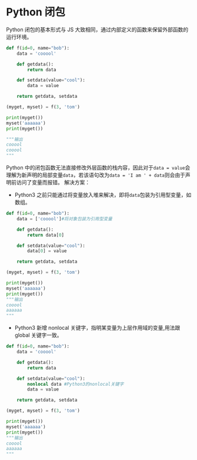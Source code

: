 # Python 闭包

Python 闭包的基本形式与 JS 大致相同，通过内部定义的函数来保留外部函数的运行环境。

```py
def f(id=0, name="bob"):
    data = 'cooool'

    def getdata():
        return data

    def setdata(value="cool"):
        data = value

    return getdata, setdata

(myget, myset) = f(3, 'tom')

print(myget())
myset('aaaaaa')
print(myget())

"""输出
cooool
cooool
"""
```

Python 中的闭包函数无法直接修改外层函数的栈内容，因此对于`data = value`会理解为新声明的局部变量`data`，若该语句改为`data = 'I am ' + data`则会由于声明前访问了变量而报错。
解决方案：

-   Python3 之前只能通过将变量放入堆来解决，即将`data`包装为引用型变量，如数组。

```py
def f(id=0, name="bob"):
    data = ['cooool']#将对象包装为引用型变量

    def getdata():
        return data[0]

    def setdata(value="cool"):
        data[0] = value

    return getdata, setdata

(myget, myset) = f(3, 'tom')

print(myget())
myset('aaaaaa')
print(myget())
"""输出
cooool
aaaaaa
"""
```

-   Python3 新增 nonlocal 关键字，指明某变量为上层作用域的变量,用法跟 global 关键字一致。

```py
def f(id=0, name="bob"):
    data = 'cooool'

    def getdata():
        return data

    def setdata(value="cool"):
        nonlocal data #Python3的nonlocal关键字
        data = value

    return getdata, setdata

(myget, myset) = f(3, 'tom')

print(myget())
myset('aaaaaa')
print(myget())
"""输出
cooool
aaaaaa
"""
```
